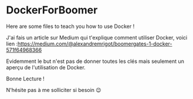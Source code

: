 # DockerForBoomer
Here are some files to teach you how to use Docker !

J'ai fais un article sur Medium qui t'explique comment utiliser Docker, voici lien :https://medium.com/@alexandremrigot/boomergates-1-docker-571f64968366

Evidemment le but n'est pas de donner toutes les clés mais seulement un aperçu de l'utilisation de Docker. 

Bonne Lecture ! 

N'hésite pas à me solliciter si besoin 😉
